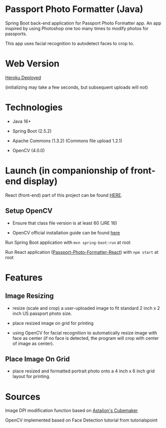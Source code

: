 # Passport Photo Formatter (Java)

Spring Boot back-end application for Passport Photo Formatter app. An app inspired by using Photoshop one too many times to modify photos for passports.

This app uses facial recognition to autodetect faces to crop to.

# Web Version

[Heroku Deployed](https://formatter-passport.herokuapp.com/)

(initializing may take a few seconds, but subsequent uploads will not)

# Technologies

- Java 16+

- Spring Boot (2.5.2)

- Apache Commons (1.3.2) (Commons file upload 1.2.1)

- OpenCV (4.0.0)


# Launch (in companionship of front-end display)
React (front-end) part of this project can be found [HERE](https://github.com/sophieqguan/passport-photo-formatter-React).
## Setup OpenCV

- Ensure that class file version is at least 60 (JRE 16) 

- OpenCV official installation guide can be found [here](https://opencv-java-tutorials.readthedocs.io/en/latest/01-installing-opencv-for-java.html)

Run Spring Boot application with `mvn spring-boot:run` at root

Run React application ([Passport-Photo-Formatter-React](https://github.com/sophieqguan/passport-photo-formatter-React)) with `npm start` at root


# Features

## Image Resizing

- resize (scale and crop) a user-uploaded image to fit standard 2 inch x 2 inch US passport photo size.

- place resized image on grid for printing

- using OpenCV for facial recognition to automatically resize image with face as center (if no face is detected, the program will crop with center of image as center).

## Place Image On Grid

- place resized and formatted portrait photo onto a 4 inch x 6 inch grid layout for printing. 


# Sources

Image DPI modification function based on [Astalion's Cubemaker](https://github.com/Astalion/CubeMaker)

OpenCV implemented based on Face Detection tutorial from tutorialspoint



